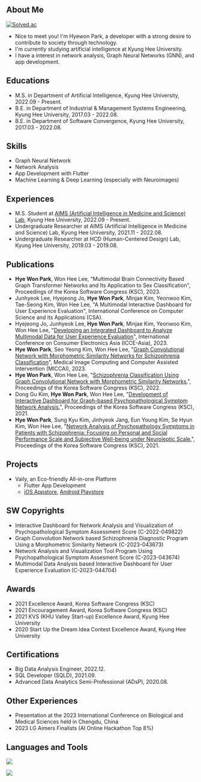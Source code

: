 ## About Me
[![Solved.ac](https://mazassumnida.wtf/api/mini/generate_badge?boj=mymelody)](https://solved.ac/mymelody)

* Nice to meet you! I'm Hyewon Park, a developer with a strong desire to contribute to society through technology.
* I'm currently studying artificial intelligence at Kyung Hee University.
* I have a interest in network analysis, Graph Neural Networks (GNN), and app development.


## Educations 
* M.S. in Department of Artificial Intelligence, Kyung Hee University, 2022.09 - Present.
* B.E. in Department of Industrial & Management Systems Engineering, Kyung Hee University, 2017.03 - 2022.08.
* B.E. in Department of Software Convergence, Kyung Hee University, 2017.03 - 2022.08.

## Skills
* Graph Neural Network
* Network Analysis
* App Development with Flutter
* Machine Learning & Deep Learning (especially with Neuroimages)

## Experiences
* M.S. Student at [AIMS (Artificial Intelligence in Medicine and Science) Lab](https://sites.google.com/view/khu-aims/home/), Kyung Hee University, 2022.09 - Present.
* Undergraduate Researcher at AIMS (Artificial Intelligence in Medicine and Science) Lab, Kyung Hee University, 2021.11 - 2022.08.
* Undergraduate Researcher at HCD (Human-Centered Design) Lab, Kyung Hee University, 2019.03 - 2019.08.

## Publications
* **Hye Won Park**, Won Hee Lee, "Multimodal Brain Connectivity Based Graph Transformer Networks and Its Application to Sex Classification", Proceedings of the Korea Software Congress (KSC), 2023.
* Junhyeok Lee, Hyejeong Jo, **Hye Won Park**, Minjae Kim, Yeonwoo Kim, Tae-Seong Kim, Won Hee Lee, "A Multimodal Interactive Dashboard for User Experience Evaluation", International Conference on Computer Science and its Applications (CSA).
* Hyejeong Jo, Junhyeok Lee, **Hye Won Park**, Minjae Kim, Yeonwoo Kim, Won Hee Lee, "[Developing an Integrated Dashboard to Analyze Multimodal Data for User Experience Evaluation](https://ieeexplore.ieee.org/document/10326366)", International Conference on Consumer Electronics Asia (ICCE-Asia), 2023.
* **Hye Won Park**, Seo Yeong Kim, Won Hee Lee, "[Graph Convolutional Network with Morphometric Similarity Networks for Schizophrenia Classification](https://link.springer.com/chapter/10.1007/978-3-031-43907-0_60)", Medical Image Computing and Computer Assisted Intervention (MICCAI), 2023.
* **Hye Won Park**, Won Hee Lee, "[Schizophrenia Classification Using Graph Convolutional Network with Morphometric Similarity Networks.](https://www.dbpia.co.kr/journal/articleDetail?nodeId=NODE11224234)", Proceedings of the Korea Software Congress (KSC), 2022.
* Dong Gu Kim, **Hye Won Park**, Won Hee Lee, "[Development of Interactive Dashboard for Graph-based Psychopathological Symptom Network Analysis.](https://www.dbpia.co.kr/journal/articleDetail?nodeId=NODE11036035)", Proceedings of the Korea Software Congress (KSC), 2021.
* **Hye Won Park**, Sung Kyu Kim, Jinhyeok Jang, Eun Young Kim, Se Hyun Kim, Won Hee Lee, "[Network Analysis of Psychopathology Symptoms in Patients with Schizophrenia: Focusing on Personal and Social Performance Scale and Subjective Well-being under Neuroleptic Scale.](https://www.dbpia.co.kr/journal/articleDetail?nodeId=NODE11036074)", Proceedings of the Korea Software Congress (KSC), 2021.

## Projects
* Vaily, an Eco-friendly All-in-one Platform
    * Flutter App Development
    * [iOS Appstore](https://apps.apple.com/kr/app/%EB%B2%A0%EC%9D%BC%EB%A6%AC-vaily/id1637571120), [Android Playstore](https://play.google.com/store/apps/details?id=com.hyen.vaily)

## SW Copyrights
* Interactive Dashboard for Network Analysis and Visualization of Psychopathological Symptom Assessment Score (C-2022-049822)
* Graph Convolution Network based Schizophrenia Diagnostic Program Using a Morphometric Similarity Network (C-2023-043673)
* Network Analysis and Visualization Tool Program Using Psychopathological Symptom Assesment Score (C-2023-043674)
* Multimodal Data Analysis based Interactive Dashboard for User Experience Evaluation (C-2023-044704)

## Awards
* 2021 Excellence Award, Korea Software Congress (KSC)
* 2021 Encouragement Award, Korea Software Congress (KSC)
* 2021 KVS (KHU Valley Start-up) Excellence Award, Kyung Hee University
* 2020 Start Up the Dream Idea Contest Excellence Award, Kyung Hee University

## Certifications
* Big Data Analysis Engineer, 2022.12.
* SQL Developer (SQLD), 2021.09.
* Advanced Data Analytics Semi-Professional (ADsP), 2020.08.

## Other Experiences
* Presentation at the 2023 International Conference on Biological and Medical Sciences held in Chengdu, China
* 2023 LG Aimers Finalists (AI Online Hackathon Top 8%)


## Languages and Tools
<a href="https://skillicons.dev">
<img src="https://skillicons.dev/icons?i=python,flutter,dart,cpp,r,pytorch" />
</p>
<img src="https://skillicons.dev/icons?i=vscode,androidstudio,firebase,github" />
</a>